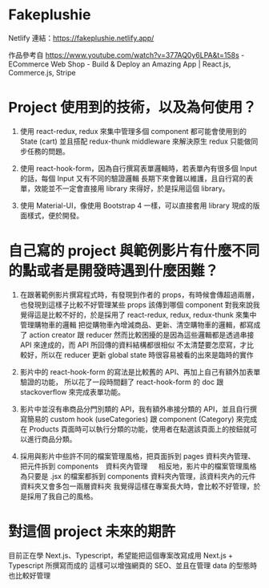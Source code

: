 # Fakeplushie

Netlify 連結：https://fakeplushie.netlify.app/

作品參考自 https://www.youtube.com/watch?v=377AQ0y6LPA&t=158s - ECommerce Web Shop - Build & Deploy an Amazing App | React.js, Commerce.js, Stripe

# Project 使用到的技術，以及為何使用？

1) 使用 react-redux, redux 來集中管理多個 component 都可能會使用到的 State (cart) 
   並且搭配 redux-thunk middleware 來解決原生 redux 只能做同步任務的問題。
   
2) 使用 react-hook-form，因為自行撰寫表單邏輯時，若表單內有很多個 Input 的話，每個 Input 又有不同的驗證邏輯
   長期下來會難以維護，且自行寫的表單，效能並不一定會直接用 library 來得好，於是採用這個 library。

3) 使用 Material-UI，像使用 Bootstrap 4 一樣，可以直接套用 library 現成的版面樣式，便於開發。 
   
# 自己寫的 project 與範例影片有什麼不同的點或者是開發時遇到什麼困難？

1) 在跟著範例影片撰寫程式時，有發現到作者的 props，有時候會傳超過兩層，也發現到這樣子比較不好管理某些 props 該傳到哪個 component
   對我來說我覺得這是比較不好的，於是採用了 react-redux, redux, redux-thunk 來集中管理購物車的邏輯
   把從購物車內增減商品、更新、清空購物車的邏輯，都寫成了 action creator 跟 reducer
   然而比較困擾的是因為這些邏輯都是透過串接 API 來達成的，而 API 所回傳的資料結構都很相似
   不太清楚要怎麼寫，才比較好，所以在 reducer 更新 global state 時很容易被看的出來是臨時的實作
 
2) 影片中的 react-hook-form 的寫法是比較舊的 API、再加上自己有額外加表單驗證的功能，
   所以花了一段時間翻了 react-hook-form 的 doc 跟 stackoverflow 來完成表單功能。
   
3) 影片中並沒有串商品分門別類的 API，我有額外串接分類的 API，並且自行撰寫簡易的 custom hook (useCategories) 跟 component (Category)
   來完成在 Products 頁面時可以執行分類的功能，使用者在點選該頁面上的按鈕就可以進行商品分類。

4) 採用與影片中些許不同的檔案管理風格，把頁面拆到 pages 資料夾內管理、把元件拆到 components　資料夾內管理
　 相反地，影片中的檔案管理風格為只要是 .jsx 的檔案都拆到 components 資料夾內管理，該資料夾內的元件資料夾又會多包一兩層資料夾
   我覺得這樣在專案長大時，會比較不好管理，於是採用了我自己的風格。


# 對這個 project 未來的期許

目前正在學 Next.js、Typescript，希望能把這個專案改寫成用 Next.js + Typescript 所撰寫而成的
這樣可以增強網頁的 SEO、並且在管理 data 的型態時也比較好管理
